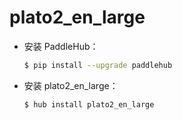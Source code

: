 # plato2_en_large
* 安装 PaddleHub：

    ```bash
    $ pip install --upgrade paddlehub
    ```

* 安装 plato2_en_large：

    ```bash
    $ hub install plato2_en_large
    ```
